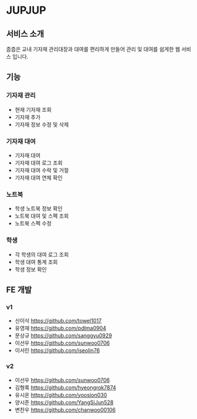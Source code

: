 # JUPJUP

## 서비스 소개
줍줍은 교내 기자재 관리대장과 대여를 편리하게 만들어 관리 및 대여를 쉽게한 웹 서비스 입니다.

## 기능 

### **기자재 관리**
 - 현재 기자재 조회
 - 기자재 추가
 - 기자재 정보 수정 및 삭제

### **기자재 대여**
 - 기자재 대여
 - 기자재 대여 로그 조회
 - 기자재 대여 수락 및 거절
 - 기자재 대여 연체 확인

### **노트북**
 - 학생 노트북 정보 확인
 - 노트북 대여 및 스펙 조회
 - 노트북 스펙 수정

### **학생**
 - 각 학생의 대여 로그 조회
 - 학생 대여 통계 조회
 - 학생 정보 확인


## FE 개발
### v1
 - 신이삭 https://github.com/towel1017
 - 유영재 https://github.com/pdlma0904
 - 문상규 https://github.com/sanggyu0929
 - 이선우 https://github.com/sunwoo0706
 - 이서린 https://github.com/iseolin76
### v2
 - 이선우 https://github.com/sunwoo0706
 - 김형록 https://github.com/hyeongrok7874
 - 유시온 https://github.com/yoosion030
 - 양시준 https://github.com/YangSiJun528
 - 변찬우 https://github.com/chanwoo00106